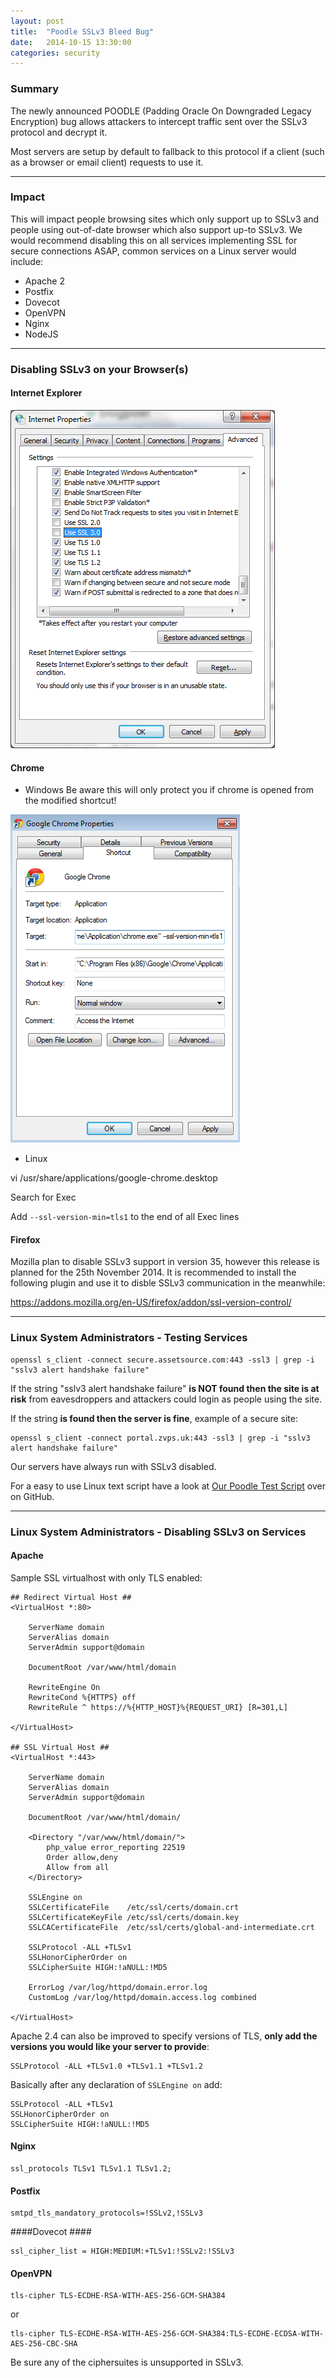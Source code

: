 ```yaml
---
layout: post
title:  "Poodle SSLv3 Bleed Bug"
date:   2014-10-15 13:30:00
categories: security
---
```


### Summary ###

The newly announced POODLE (Padding Oracle On Downgraded Legacy Encryption) bug allows attackers to intercept traffic sent over the SSLv3 protocol and decrypt it.

Most servers are setup by default to fallback to this protocol if a client (such as a browser or email client) requests to use it.

<hr>

### Impact ###

This will impact people browsing sites which only support up to SSLv3 and people using out-of-date browser which also support up-to SSLv3. We would recommend disabling this on all services implementing SSL for secure connections ASAP, common services on a Linux server would include:

 * Apache 2
 * Postfix
 * Dovecot
 * OpenVPN
 * Nginx
 * NodeJS

<hr>

### Disabling SSLv3 on your Browser(s) ###

#### Internet Explorer ####

![Disable SSLv3 IE](/img/ie-ssl3-disable.png) 

#### Chrome ####

 - Windows
 Be aware this will only protect you if chrome is opened from the modified shortcut!

![Disable SSLv3 Chrome](/img/chrome-ssl3-disable.png) 

 - Linux

vi /usr/share/applications/google-chrome.desktop

Search for Exec

Add `--ssl-version-min=tls1` to the end of all Exec lines

#### Firefox ####

Mozilla plan to disable SSLv3 support in version 35, however this release is planned for the 25th November 2014. It is recommended to install the following plugin and use it to disble SSLv3 communication in the meanwhile:

https://addons.mozilla.org/en-US/firefox/addon/ssl-version-control/

<hr>

### Linux System Administrators - Testing Services ###

    openssl s_client -connect secure.assetsource.com:443 -ssl3 | grep -i "sslv3 alert handshake failure"

If the string "sslv3 alert handshake failure" **is NOT found then the site is at risk** from eavesdroppers and attackers could login as people using the site.

If the string **is found then the server is fine**, example of a secure site:

    openssl s_client -connect portal.zvps.uk:443 -ssl3 | grep -i "sslv3 alert handshake failure"

Our servers have always run with SSLv3 disabled.

For a easy to use Linux text script have a look at [Our Poodle Test Script][poodle-test-script] over on GitHub.

<hr>

### Linux System Administrators - Disabling SSLv3 on Services ###

#### Apache #### 

Sample SSL virtualhost with only TLS enabled:

    ## Redirect Virtual Host ##
    <VirtualHost *:80>

        ServerName domain
        ServerAlias domain
        ServerAdmin support@domain

        DocumentRoot /var/www/html/domain

        RewriteEngine On
        RewriteCond %{HTTPS} off
        RewriteRule ^ https://%{HTTP_HOST}%{REQUEST_URI} [R=301,L]

    </VirtualHost>

    ## SSL Virtual Host ##
    <VirtualHost *:443>

        ServerName domain
        ServerAlias domain
        ServerAdmin support@domain

        DocumentRoot /var/www/html/domain/

        <Directory "/var/www/html/domain/">
            php_value error_reporting 22519
            Order allow,deny
            Allow from all
        </Directory>

        SSLEngine on
        SSLCertificateFile    /etc/ssl/certs/domain.crt
        SSLCertificateKeyFile /etc/ssl/certs/domain.key
        SSLCACertificateFile  /etc/ssl/certs/global-and-intermediate.crt

        SSLProtocol -ALL +TLSv1
        SSLHonorCipherOrder on
        SSLCipherSuite HIGH:!aNULL:!MD5

        ErrorLog /var/log/httpd/domain.error.log
        CustomLog /var/log/httpd/domain.access.log combined

    </VirtualHost>

Apache 2.4 can also be improved to specify versions of TLS, **only add the versions you would like your server to provide**:

    SSLProtocol -ALL +TLSv1.0 +TLSv1.1 +TLSv1.2

Basically after any declaration of `SSLEngine on` add:

    SSLProtocol -ALL +TLSv1
    SSLHonorCipherOrder on
    SSLCipherSuite HIGH:!aNULL:!MD5


#### Nginx ####

    ssl_protocols TLSv1 TLSv1.1 TLSv1.2;

#### Postfix ####

    smtpd_tls_mandatory_protocols=!SSLv2,!SSLv3

####Dovecot ####

    ssl_cipher_list = HIGH:MEDIUM:+TLSv1:!SSLv2:!SSLv3

#### OpenVPN ####

    tls-cipher TLS-ECDHE-RSA-WITH-AES-256-GCM-SHA384

or

    tls-cipher TLS-ECDHE-RSA-WITH-AES-256-GCM-SHA384:TLS-ECDHE-ECDSA-WITH-AES-256-CBC-SHA

Be sure any of the ciphersuites is unsupported in SSLv3.


[poodle-test-script]:  https://gist.github.com/Caffe1neAdd1ct/75040d8b2daa5bf243f2